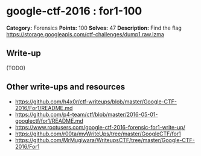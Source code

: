# google-ctf-2016 : for1-100

**Category:** Forensics
**Points:** 100
**Solves:** 47
**Description:**
Find the flag
<https://storage.googleapis.com/ctf-challenges/dump1.raw.lzma>

## Write-up

(TODO)

## Other write-ups and resources

* https://github.com/h4x0r/ctf-writeups/blob/master/Google-CTF-2016/For1/README.md
* https://github.com/p4-team/ctf/blob/master/2016-05-01-googlectf/for1/README.md
* https://www.rootusers.com/google-ctf-2016-forensic-for1-write-up/
* https://github.com/r00ta/myWriteUps/tree/master/GoogleCTF/for1
* https://github.com/MrMugiwara/WriteupsCTF/tree/master/Google-CTF-2016/For1
